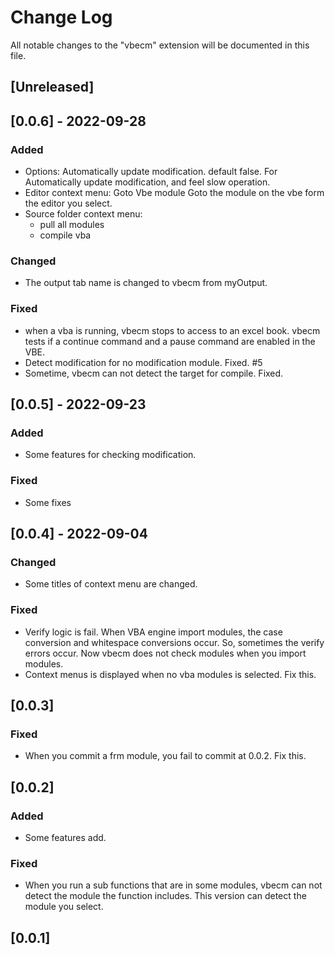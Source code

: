 # Change Log

All notable changes to the "vbecm" extension will be documented in this file.

## [Unreleased]


## [0.0.6] - 2022-09-28

### Added
- Options: Automatically update modification. default false.
  For Automatically update modification, and feel slow operation.
- Editor context menu: Goto Vbe module
  Goto the module on the vbe form the editor you select.
- Source folder context menu:
  - pull all modules
  - compile vba

### Changed
- The output tab name is changed to vbecm from myOutput.

### Fixed
- when a vba is running, vbecm stops to access to an excel book. 
  vbecm tests if a continue command and a pause command are enabled in the VBE.
- Detect modification for no modification module. Fixed. #5
- Sometime, vbecm can not detect the target for compile. Fixed.


## [0.0.5] - 2022-09-23
### Added
- Some features for checking modification.

### Fixed
- Some fixes


## [0.0.4] - 2022-09-04
### Changed
- Some titles of context menu are changed.

### Fixed
- Verify logic is fail. When VBA engine import modules, the case conversion and whitespace conversions occur.
  So, sometimes the verify errors occur. Now vbecm does not check modules when you import modules.
- Context menus is displayed when no vba modules is selected. Fix this.

## [0.0.3]
### Fixed
- When you commit a frm module, you fail to commit at 0.0.2. Fix this.

## [0.0.2]
### Added
- Some features add.

### Fixed
- When you run a sub functions that are in some modules, vbecm can not detect the module the function includes.
  This version can detect the module you select.

## [0.0.1]


<!-- 
Check [Keep a Changelog](http://keepachangelog.com/) for recommendations on how to structure this file.
### Added
 for new features.
### Changed
 for changes in existing functionality.
### Deprecated
 for soon-to-be removed features.
### Removed
 for now removed features.
### Fixed
 for any bug fixes.
### Security
 in case of vulnerabilities.
 -->
